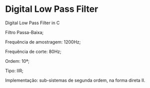 # Digital Low Pass Filter
 Digital Low Pass Filter in C
 
 Filtro Passa-Baixa;
 
 Frequência de amostragem: 1200Hz;
 
 Frequência de corte: 80Hz;
 
 Ordem: 10ª;
 
 Tipo: IIR;
 
 Implementação: sub-sistemas de segunda ordem, na forma direta II.
